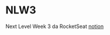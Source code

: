 # NLW3
Next Level Week 3 da RocketSeat
[notion](https://www.notion.so/Front-end-010548f316d04d65a0d8b72865874ed1)
